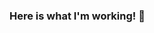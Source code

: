 ### Here is what I'm working! 👋

<!--
**AdrikMendoza/AdrikMendoza** is a ✨ _special_ ✨ repository because its `README.md` (this file) appears on your GitHub profile.


<a href="https://www.linkedin.com/in/adrikmendoza/">
  <img align="center" src="https://github-readme-stats.vercel.app/api?username=AdrikMendoza&count_private=true&show_icons=true&theme=highcontrast&hide" alt="Aldair's Github Stats" />
</a>
<a href="https://www.linkedin.com/in/adrikmendoza/">
  <img align="center" src="https://github-readme-stats.vercel.app/api/top-langs/?username=AdrikMendoza&layout=compact&theme=highcontrast&hide=ruby,typescript,html,php,css,jupyter+notebook" />
</a>
-->
